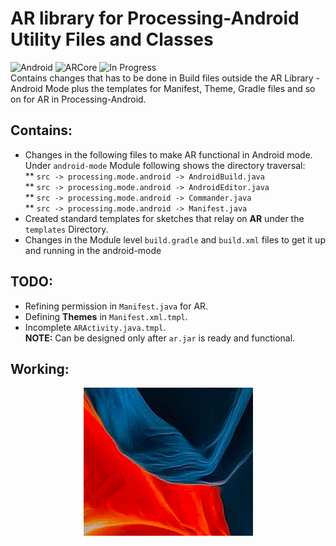 # AR library for Processing-Android Utility Files and Classes

![Android](https://img.shields.io/badge/platform-Android-green.svg?longCache=true&style=for-the-badge)   ![ARCore](https://img.shields.io/badge/ARCore-v1.2.0-blue.svg?longCache=true&style=for-the-badge)   ![In Progress](https://img.shields.io/badge/in--progress-true-green.svg?longCache=true&style=for-the-badge) <br />
Contains changes that has to be done in Build files outside the AR Library - Android Mode plus the templates for Manifest, Theme, Gradle files and so on for AR in Processing-Android.

## Contains:
* Changes in the following files to make AR functional in Android mode.<br />
Under `android-mode` Module following shows the directory traversal: <br />
** `src -> processing.mode.android -> AndroidBuild.java` <br />
** `src -> processing.mode.android -> AndroidEditor.java` <br />
** `src -> processing.mode.android -> Commander.java` <br />
** `src -> processing.mode.android -> Manifest.java` <br />
* Created standard templates for sketches that relay on <b>AR</b> under the `templates` Directory.<br />
* Changes in the Module level `build.gradle` and `build.xml` files to get it up and running in the android-mode

## TODO:
* Refining permission in `Manifest.java` for AR. <br />
* Defining <b>Themes</b> in `Manifest.xml.tmpl`. <br />
* Incomplete `ARActivity.java.tmpl`.<br />
<b>NOTE:</b> Can be designed only after `ar.jar` is ready and functional. <br />

## Working:
<p align="center">
  <img src="imgs/sk_2.gif">
</p>